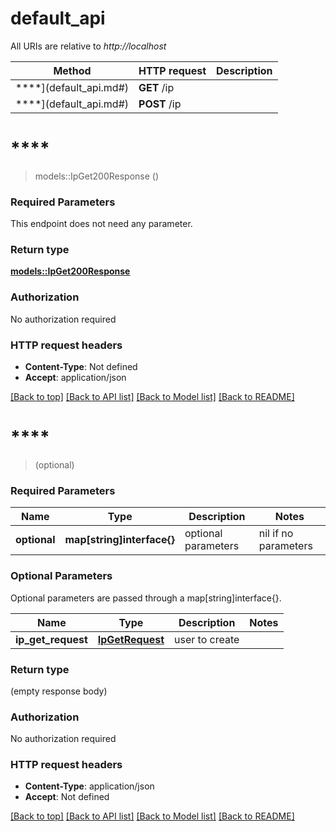 # default_api

All URIs are relative to *http://localhost*

Method | HTTP request | Description
------------- | ------------- | -------------
****](default_api.md#) | **GET** /ip | 
****](default_api.md#) | **POST** /ip | 


# ****
> models::IpGet200Response ()


### Required Parameters
This endpoint does not need any parameter.

### Return type

[**models::IpGet200Response**](_ip_get_200_response.md)

### Authorization

No authorization required

### HTTP request headers

 - **Content-Type**: Not defined
 - **Accept**: application/json

[[Back to top]](#) [[Back to API list]](../README.md#documentation-for-api-endpoints) [[Back to Model list]](../README.md#documentation-for-models) [[Back to README]](../README.md)

# ****
> (optional)


### Required Parameters

Name | Type | Description  | Notes
------------- | ------------- | ------------- | -------------
 **optional** | **map[string]interface{}** | optional parameters | nil if no parameters

### Optional Parameters
Optional parameters are passed through a map[string]interface{}.

Name | Type | Description  | Notes
------------- | ------------- | ------------- | -------------
 **ip_get_request** | [**IpGetRequest**](IpGetRequest.md)| user to create | 

### Return type

 (empty response body)

### Authorization

No authorization required

### HTTP request headers

 - **Content-Type**: application/json
 - **Accept**: Not defined

[[Back to top]](#) [[Back to API list]](../README.md#documentation-for-api-endpoints) [[Back to Model list]](../README.md#documentation-for-models) [[Back to README]](../README.md)

